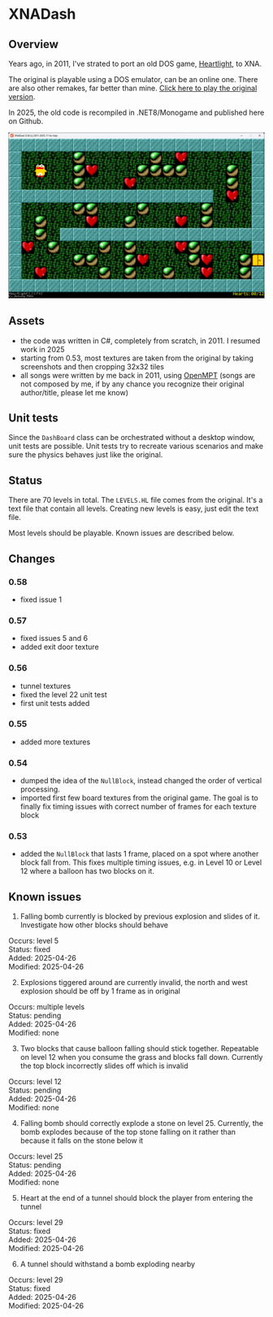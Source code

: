 # XNADash

## Overview

Years ago, in 2011, I've strated to port an old DOS game, <a href="https://en.wikipedia.org/wiki/Heartlight_(video_game)">Heartlight</a>, to XNA. 

The original is playable using a DOS emulator, can be an online one. There are also other remakes, far better than mine.
<a href='https://www.google.com/search?q=heartlight+play+online'>Click here to play the original version</a>.

In 2025, the old code is recompiled in .NET8/Monogame and published here on Github.

![game](game.png)

## Assets

* the code was written in C#, completely from scratch, in 2011. I resumed work in 2025 
* starting from 0.53, most textures are taken from the original by taking screenshots and then cropping 32x32 tiles 
* all songs were written by me back in 2011, using <a href='https://openmpt.org/'>OpenMPT</a> 
  (songs are not composed by me, if by any chance you recognize their original author/title, please let me know)

## Unit tests

Since the `DashBoard` class can be orchestrated without a desktop window,
unit tests are possible. Unit tests try to recreate various scenarios and
make sure the physics behaves just like the original. 
	
## Status

There are 70 levels in total. The `LEVELS.HL` file comes from the original. It's a text file that contain all levels. Creating new levels is easy, just edit the text file.

Most levels should be playable. Known issues are described below.

## Changes

### 0.58

* fixed issue 1

### 0.57

* fixed issues 5 and 6
* added exit door texture

### 0.56

* tunnel textures
* fixed the level 22 unit test
* first unit tests added

### 0.55

* added more textures

### 0.54

* dumped the idea of the `NullBlock`, instead changed the order of vertical processing.
* imported first few board textures from the original game. The goal is to finally
fix timing issues with correct number of frames for each texture block

### 0.53

* added the `NullBlock` that lasts 1 frame, placed on a spot where another block fall from. 
This fixes multiple timing issues, e.g. in Level 10 or Level 12 where a balloon has two blocks on it.

## Known issues 

1. Falling bomb currently is blocked by previous explosion and slides of it. Investigate how other blocks should behave

Occurs: level 5  
Status: fixed  
Added: 2025-04-26  
Modified: 2025-04-26

2. Explosions tiggered around are currently invalid, the north and west explosion should be off by 1 frame as in original

Occurs: multiple levels  
Status: pending  
Added: 2025-04-26  
Modified: none

3. Two blocks that cause balloon falling should stick together. Repeatable on level 12 when you consume the grass and blocks fall down.  Currently the top block incorrectly slides off which is invalid

Occurs: level 12  
Status: pending  
Added: 2025-04-26  
Modified: none

4. Falling bomb should correctly explode a stone on level 25. Currently, the bomb explodes because of the top stone falling on it rather than 
  because it falls on the stone below it

Occurs: level 25  
Status: pending  
Added: 2025-04-26  
Modified: none

5. Heart at the end of a tunnel should block the player from entering the tunnel

Occurs: level 29  
Status: fixed  
Added: 2025-04-26  
Modified: 2025-04-26  

6. A tunnel should withstand a bomb exploding nearby

Occurs: level 29  
Status: fixed  
Added: 2025-04-26  
Modified: 2025-04-26
